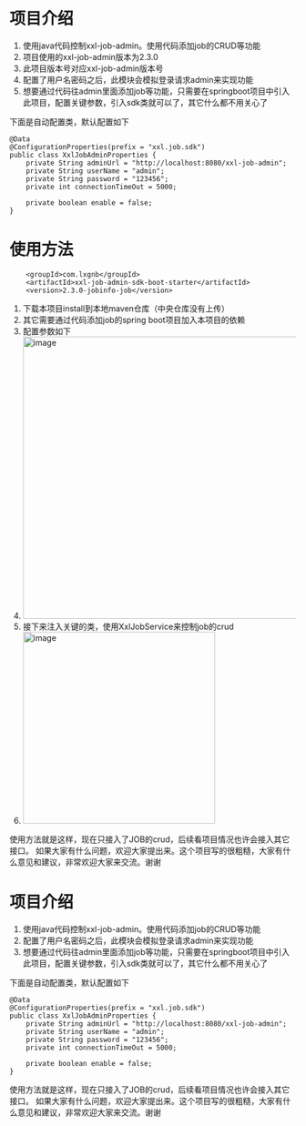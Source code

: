 # 项目介绍
1. 使用java代码控制xxl-job-admin。使用代码添加job的CRUD等功能
2. 项目使用的xxl-job-admin版本为2.3.0
3. 此项目版本号对应xxl-job-admin版本号
4. 配置了用户名密码之后，此模块会模拟登录请求admin来实现功能
5. 想要通过代码往admin里面添加job等功能，只需要在springboot项目中引入此项目，配置关键参数，引入sdk类就可以了，其它什么都不用关心了

下面是自动配置类，默认配置如下
```
@Data
@ConfigurationProperties(prefix = "xxl.job.sdk")
public class XxlJobAdminProperties {
    private String adminUrl = "http://localhost:8080/xxl-job-admin";
    private String userName = "admin";
    private String password = "123456";
    private int connectionTimeOut = 5000;

    private boolean enable = false;
}
```
# 使用方法
```
    <groupId>com.lxgnb</groupId>
    <artifactId>xxl-job-admin-sdk-boot-starter</artifactId>
    <version>2.3.0-jobinfo-job</version>
```
1. 下载本项目install到本地maven仓库（中央仓库没有上传）
2. 其它需要通过代码添加job的spring boot项目加入本项目的依赖
3. 配置参数如下
4. <img width="496" alt="image" src="https://user-images.githubusercontent.com/18614347/155742668-e078698c-efa7-48f9-b834-0effa19de44e.png">
5. 接下来注入关键的类，使用XxlJobService来控制job的crud
6. <img width="337" alt="image" src="https://user-images.githubusercontent.com/18614347/155742249-49778cf5-b6e8-4317-9020-78df46b023fc.png">


使用方法就是这样，现在只接入了JOB的crud，后续看项目情况也许会接入其它接口。
如果大家有什么问题，欢迎大家提出来。这个项目写的很粗糙，大家有什么意见和建议，非常欢迎大家来交流。谢谢
# 项目介绍
1. 使用java代码控制xxl-job-admin。使用代码添加job的CRUD等功能
2. 配置了用户名密码之后，此模块会模拟登录请求admin来实现功能
3. 想要通过代码往admin里面添加job等功能，只需要在springboot项目中引入此项目，配置关键参数，引入sdk类就可以了，其它什么都不用关心了

下面是自动配置类，默认配置如下
```
@Data
@ConfigurationProperties(prefix = "xxl.job.sdk")
public class XxlJobAdminProperties {
    private String adminUrl = "http://localhost:8080/xxl-job-admin";
    private String userName = "admin";
    private String password = "123456";
    private int connectionTimeOut = 5000;

    private boolean enable = false;
}
```

使用方法就是这样，现在只接入了JOB的crud，后续看项目情况也许会接入其它接口。
如果大家有什么问题，欢迎大家提出来。这个项目写的很粗糙，大家有什么意见和建议，非常欢迎大家来交流。谢谢
